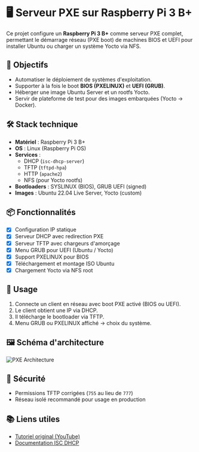 # 🖥️ Serveur PXE sur Raspberry Pi 3 B+

Ce projet configure un **Raspberry Pi 3 B+** comme serveur PXE complet, permettant le démarrage réseau (PXE boot) de machines BIOS et UEFI pour installer Ubuntu ou charger un système Yocto via NFS.

## 🎯 Objectifs
- Automatiser le déploiement de systèmes d'exploitation.
- Supporter à la fois le boot **BIOS (PXELINUX)** et **UEFI (GRUB)**.
- Héberger une image Ubuntu Server et un rootfs Yocto.
- Servir de plateforme de test pour des images embarquées (Yocto → Docker).

## 🛠️ Stack technique
- **Matériel** : Raspberry Pi 3 B+
- **OS** : Linux (Raspberry Pi OS)
- **Services** :
  - DHCP (`isc-dhcp-server`)
  - TFTP (`tftpd-hpa`)
  - HTTP (`apache2`)
  - NFS (pour Yocto rootfs)
- **Bootloaders** : SYSLINUX (BIOS), GRUB UEFI (signed)
- **Images** : Ubuntu 22.04 Live Server, Yocto (custom)

## 📦 Fonctionnalités
- [x] Configuration IP statique
- [x] Serveur DHCP avec redirection PXE
- [x] Serveur TFTP avec chargeurs d'amorçage
- [x] Menu GRUB pour UEFI (Ubuntu / Yocto)
- [x] Support PXELINUX pour BIOS
- [x] Téléchargement et montage ISO Ubuntu
- [x] Chargement Yocto via NFS root

## 🧪 Usage
1. Connecte un client en réseau avec boot PXE activé (BIOS ou UEFI).
2. Le client obtient une IP via DHCP.
3. Il télécharge le bootloader via TFTP.
4. Menu GRUB ou PXELINUX affiché → choix du système.

## 🖼️ Schéma d'architecture
![PXE Architecture](docs/architecture_diagram.png)

## 🔐 Sécurité
- Permissions TFTP corrigées (`755` au lieu de `777`)
- Réseau isolé recommandé pour usage en production

## 📚 Liens utiles
- [Tutoriel original (YouTube)](https://www.youtube.com/watch?v=_IgCtgHID1Y)
- [Documentation ISC DHCP](https://www.isc.org/software/dhcp)
